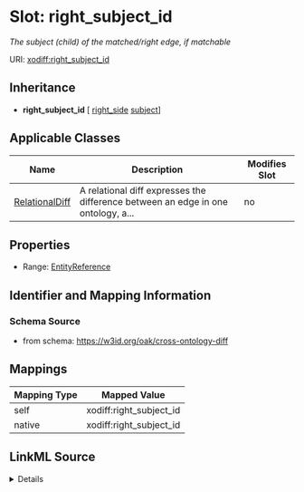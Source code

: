 

# Slot: right_subject_id


_The subject (child) of the matched/right edge, if matchable_





URI: [xodiff:right_subject_id](https://w3id.org/oak/cross-ontology-diff/right_subject_id)




## Inheritance

* **right_subject_id** [ [right_side](right_side.md) [subject](subject.md)]






## Applicable Classes

| Name | Description | Modifies Slot |
| --- | --- | --- |
| [RelationalDiff](RelationalDiff.md) | A relational diff expresses the difference between an edge in one ontology, a... |  no  |







## Properties

* Range: [EntityReference](EntityReference.md)





## Identifier and Mapping Information







### Schema Source


* from schema: https://w3id.org/oak/cross-ontology-diff




## Mappings

| Mapping Type | Mapped Value |
| ---  | ---  |
| self | xodiff:right_subject_id |
| native | xodiff:right_subject_id |




## LinkML Source

<details>
```yaml
name: right_subject_id
description: The subject (child) of the matched/right edge, if matchable
from_schema: https://w3id.org/oak/cross-ontology-diff
rank: 1000
mixins:
- right_side
- subject
alias: right_subject_id
owner: RelationalDiff
domain_of:
- RelationalDiff
range: EntityReference

```
</details>